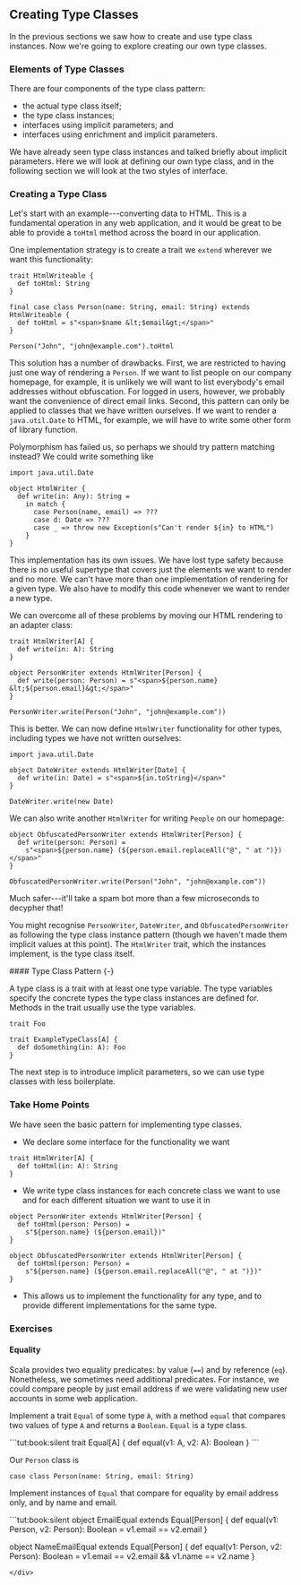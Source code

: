 ## Creating Type Classes

In the previous sections we saw how to create and use type class instances. Now we're going to explore creating our own type classes.

### Elements of Type Classes

There are four components of the type class pattern:

- the actual type class itself;
- the type class instances;
- interfaces using implicit parameters; and
- interfaces using enrichment and implicit parameters.

We have already seen type class instances and talked briefly about implicit parameters. Here we will look at defining our own type class, and in the following section we will look at the two styles of interface.

### Creating a Type Class

Let's start with an example---converting data to HTML. This is a fundamental operation in any web application, and it would be great to be able to provide a `toHtml` method across the board in our application.

One implementation strategy is to create a trait we `extend` wherever we want this functionality:

```tut:book:silent
trait HtmlWriteable {
  def toHtml: String
}

final case class Person(name: String, email: String) extends HtmlWriteable {
  def toHtml = s"<span>$name &lt;$email&gt;</span>"
}
```

```tut:book
Person("John", "john@example.com").toHtml
```

This solution has a number of drawbacks. First, we are restricted to having just one way of rendering a `Person`. If we want to list people on our company homepage, for example, it is unlikely we will want to list everybody's email addresses without obfuscation. For logged in users, however, we probably want the convenience of direct email links. Second, this pattern can only be applied to classes that we have written ourselves. If we want to render a `java.util.Date` to HTML, for example, we will have to write some other form of library function.

Polymorphism has failed us, so perhaps we should try pattern matching instead? We could write something like

```tut:invisible
import java.util.Date
```

```tut:book:silent
object HtmlWriter {
  def write(in: Any): String =
    in match {
      case Person(name, email) => ???
      case d: Date => ???
      case _ => throw new Exception(s"Can't render ${in} to HTML")
    }
}
```

This implementation has its own issues. We have lost type safety because there is no useful supertype that covers just the elements we want to render and no more. We can't have more than one implementation of rendering for a given type. We also have to modify this code whenever we want to render a new type.

We can overcome all of these problems by moving our HTML rendering to an adapter class:

```tut:book:silent
trait HtmlWriter[A] {
  def write(in: A): String
}

object PersonWriter extends HtmlWriter[Person] {
  def write(person: Person) = s"<span>${person.name} &lt;${person.email}&gt;</span>"
}
```

```tut:book
PersonWriter.write(Person("John", "john@example.com"))
```

This is better. We can now define `HtmlWriter` functionality for other types, including types we have not written ourselves:

```tut:book:silent
import java.util.Date

object DateWriter extends HtmlWriter[Date] {
  def write(in: Date) = s"<span>${in.toString}</span>"
}
```

```tut:book
DateWriter.write(new Date)
```

We can also write another `HtmlWriter` for writing `People` on our homepage:

```tut:book:silent
object ObfuscatedPersonWriter extends HtmlWriter[Person] {
  def write(person: Person) =
    s"<span>${person.name} (${person.email.replaceAll("@", " at ")})</span>"
}
```

```tut:book
ObfuscatedPersonWriter.write(Person("John", "john@example.com"))
```

Much safer---it'll take a spam bot more than a few microseconds to decypher that!

You might recognise `PersonWriter`, `DateWriter`, and `ObfuscatedPersonWriter` as following the type class instance pattern (though we haven't made them implicit values at this point). The `HtmlWriter` trait, which the instances implement, is the type class itself.

<div class="callout callout-info">
#### Type Class Pattern {-}

A type class is a trait with at least one type variable. The type variables specify the concrete types the type class instances are defined for. Methods in the trait usually use the type variables.

```tut:invisible
trait Foo
```

```tut:book:silent
trait ExampleTypeClass[A] {
  def doSomething(in: A): Foo
}
```
</div>

The next step is to introduce implicit parameters, so we can use type classes with less boilerplate.

### Take Home Points

We have seen the basic pattern for implementing type classes.

- We declare some interface for the functionality we want

```tut:book:silent
trait HtmlWriter[A] {
  def toHtml(in: A): String
}
```

- We write type class instances for each concrete class we want to use and for each different situation we want to use it in

```tut:book:silent
object PersonWriter extends HtmlWriter[Person] {
  def toHtml(person: Person) =
    s"${person.name} (${person.email})"
}

object ObfuscatedPersonWriter extends HtmlWriter[Person] {
  def toHtml(person: Person) =
    s"${person.name} (${person.email.replaceAll("@", " at ")})"
}
```
- This allows us to implement the functionality for any type, and to provide different implementations for the same type.

### Exercises

#### Equality

Scala provides two equality predicates: by value (`==`) and by reference (`eq`). Nonetheless, we sometimes need additional predicates. For instance, we could compare people by just email address if we were validating new user accounts in some web application.

Implement a trait `Equal` of some type `A`, with a method `equal` that compares two values of type `A` and returns a `Boolean`. `Equal` is a type class.

<div class="solution">
```tut:book:silent
trait Equal[A] {
  def equal(v1: A, v2: A): Boolean
}
```
</div>

Our `Person` class is

```tut:book:silent
case class Person(name: String, email: String)
```

Implement instances of `Equal` that compare for equality by email address only, and by name and email.

<div class="solution">
```tut:book:silent
object EmailEqual extends Equal[Person] {
  def equal(v1: Person, v2: Person): Boolean =
    v1.email == v2.email
}

object NameEmailEqual extends Equal[Person] {
  def equal(v1: Person, v2: Person): Boolean =
    v1.email == v2.email && v1.name == v2.name
}
```
</div>
